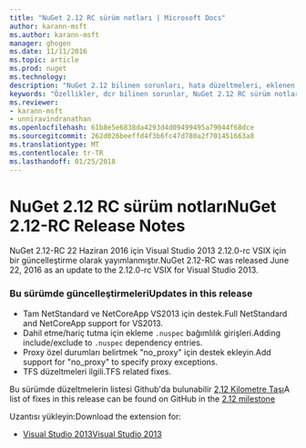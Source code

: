 ```yaml
---
title: "NuGet 2.12 RC sürüm notları | Microsoft Docs"
author: karann-msft
ms.author: karann-msft
manager: ghogen
ms.date: 11/11/2016
ms.topic: article
ms.prod: nuget
ms.technology: 
description: "NuGet 2.12 bilinen sorunları, hata düzeltmeleri, eklenen özellikleri ve dcr dahil olmak üzere RC sürüm notları."
keywords: "Özellikler, dcr bilinen sorunlar, NuGet 2.12 RC sürüm notları, hata düzeltmeleri eklendi"
ms.reviewer:
- karann-msft
- unniravindranathan
ms.openlocfilehash: 61b8e5e6838da4293d4d09499495a79044f68dce
ms.sourcegitcommit: 262d026beeffd4f3b6fc47d780a2f701451663a8
ms.translationtype: MT
ms.contentlocale: tr-TR
ms.lasthandoff: 01/25/2018
---
```

# <a name="nuget-212-rc-release-notes"></a><span data-ttu-id="e28a8-104">NuGet 2.12 RC sürüm notları</span><span class="sxs-lookup"><span data-stu-id="e28a8-104">NuGet 2.12-RC Release Notes</span></span>

<span data-ttu-id="e28a8-105">NuGet 2.12-RC 22 Haziran 2016 için Visual Studio 2013 2.12.0-rc VSIX için bir güncelleştirme olarak yayımlanmıştır.</span><span class="sxs-lookup"><span data-stu-id="e28a8-105">NuGet 2.12-RC was released June 22, 2016 as an update to the 2.12.0-rc VSIX for Visual Studio 2013.</span></span>

### <a name="updates-in-this-release"></a><span data-ttu-id="e28a8-106">Bu sürümde güncelleştirmeleri</span><span class="sxs-lookup"><span data-stu-id="e28a8-106">Updates in this release</span></span>

* <span data-ttu-id="e28a8-107">Tam NetStandard ve NetCoreApp VS2013 için destek.</span><span class="sxs-lookup"><span data-stu-id="e28a8-107">Full NetStandard  and NetCoreApp support for VS2013.</span></span>
* <span data-ttu-id="e28a8-108">Dahil etme/hariç tutma için ekleme `.nuspec` bağımlılık girişleri.</span><span class="sxs-lookup"><span data-stu-id="e28a8-108">Adding include/exclude to `.nuspec` dependency entries.</span></span>
* <span data-ttu-id="e28a8-109">Proxy özel durumları belirtmek "no_proxy" için destek ekleyin.</span><span class="sxs-lookup"><span data-stu-id="e28a8-109">Add support for "no_proxy" to specify proxy exceptions.</span></span>
* <span data-ttu-id="e28a8-110">TFS düzeltmeleri ilgili.</span><span class="sxs-lookup"><span data-stu-id="e28a8-110">TFS related fixes.</span></span>

<span data-ttu-id="e28a8-111">Bu sürümde düzeltmelerin listesi Github'da bulunabilir [2,12 Kilometre Taşı](https://github.com/NuGet/Home/issues?q=milestone%3A2.12+is%3Aclosed)</span><span class="sxs-lookup"><span data-stu-id="e28a8-111">A list of fixes in this release can be found on GitHub in the [2.12 milestone](https://github.com/NuGet/Home/issues?q=milestone%3A2.12+is%3Aclosed)</span></span>

<span data-ttu-id="e28a8-112">Uzantısı yükleyin:</span><span class="sxs-lookup"><span data-stu-id="e28a8-112">Download the extension for:</span></span>

* [<span data-ttu-id="e28a8-113">Visual Studio 2013</span><span class="sxs-lookup"><span data-stu-id="e28a8-113">Visual Studio 2013</span></span>](https://dist.nuget.org/visualstudio-2013-vsix/v2.12.0-rc/NuGet.Tools.vsix)
